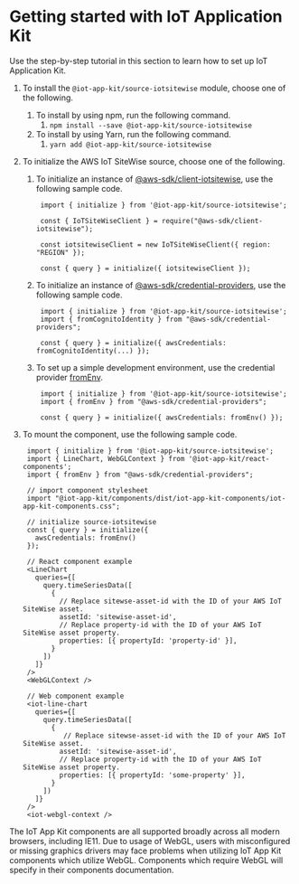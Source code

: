 # Getting started with IoT Application Kit 

Use the step-by-step tutorial in this section to learn how to set up IoT Application Kit. 

1. To install the `@iot-app-kit/source-iotsitewise` module, choose one of the following.
    1.  To install by using npm, run the following command.
        1. `npm install --save @iot-app-kit/source-iotsitewise`
    2. To install by using Yarn, run the following command.
        1. `yarn add @iot-app-kit/source-iotsitewise`
2. To initialize the AWS IoT SiteWise source, choose one of the following. 
    1. To initialize an instance of [@aws-sdk/client-iotsitewise](https://docs.aws.amazon.com/AWSJavaScriptSDK/v3/latest/clients/client-iotsitewise/index.html), use the following sample code.

            import { initialize } from '@iot-app-kit/source-iotsitewise';

            const { IoTSiteWiseClient } = require("@aws-sdk/client-iotsitewise");

            const iotsitewiseClient = new IoTSiteWiseClient({ region: "REGION" });

            const { query } = initialize({ iotsitewiseClient });

    2. To initialize an instance of [@aws-sdk/credential-providers](https://www.npmjs.com/package/@aws-sdk/credential-providers), use the following sample code. 

            import { initialize } from '@iot-app-kit/source-iotsitewise';
            import { fromCognitoIdentity } from "@aws-sdk/credential-providers";

            const { query } = initialize({ awsCredentials: fromCognitoIdentity(...) });

    3. To set up a simple development environment, use the credential provider [fromEnv](https://www.npmjs.com/package/@aws-sdk/credential-providers#fromenv). 

            import { initialize } from '@iot-app-kit/source-iotsitewise';
            import { fromEnv } from "@aws-sdk/credential-providers";

            const { query } = initialize({ awsCredentials: fromEnv() });

3. To mount the component, use the following sample code. 

        import { initialize } from '@iot-app-kit/source-iotsitewise';
        import { LineChart, WebGLContext } from '@iot-app-kit/react-components';
        import { fromEnv } from "@aws-sdk/credential-providers";

        // import component stylesheet
        import "@iot-app-kit/components/dist/iot-app-kit-components/iot-app-kit-components.css";

        // initialize source-iotsitewise
        const { query } = initialize({
          awsCredentials: fromEnv()
        });

        // React component example
        <LineChart
          queries={[
            query.timeSeriesData([
              {
                // Replace sitewse-asset-id with the ID of your AWS IoT SiteWise asset. 
                assetId: 'sitewise-asset-id',
                // Replace property-id with the ID of your AWS IoT SiteWise asset property. 
                properties: [{ propertyId: 'property-id' }],
              }
            ])
          ]}
        />
        <WebGLContext />

        // Web component example
        <iot-line-chart
          queries={[
            query.timeSeriesData([
              {
                 // Replace sitewse-asset-id with the ID of your AWS IoT SiteWise asset. 
                assetId: 'sitewise-asset-id',
                // Replace property-id with the ID of your AWS IoT SiteWise asset property. 
                properties: [{ propertyId: 'some-property' }],
              }
            ])
          ]}
        />
        <iot-webgl-context />

The IoT App Kit components are all supported broadly across all modern browsers, including IE11. Due to usage of WebGL, users with misconfigured or missing graphics drivers may face problems when utilizing IoT App Kit components which utilize WebGL. Components which require WebGL will specify in their components documentation.


